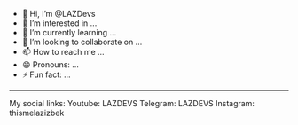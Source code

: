 - 👋 Hi, I’m @LAZDevs
- 👀 I’m interested in ...
- 🌱 I’m currently learning ...
- 💞️ I’m looking to collaborate on ...
- 📫 How to reach me ...
- 😄 Pronouns: ...
- ⚡ Fun fact: ...

- - - - 
My social links:
Youtube: LAZDEVS
Telegram: LAZDEVS
Instagram: thismelazizbek
<!---
LAZDevs/LAZDevs is a ✨ special ✨ repository because its `README.md` (this file) appears on your GitHub profile.
You can click the Preview link to take a look at your changes.
--->
